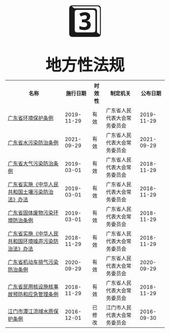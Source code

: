 <center><span style='font-size:100px;'>3️⃣</span></center>
<center><span style='font-size:50px;'><b>地方性法规</b></span></center>

<table>
    <tr>
        <th>名称</th>
        <th>施行日期</th>
        <th>时效性</th>
        <th>制定机关</th>
        <th>公布日期</th>
    </tr>
    <tr>
        <td><a href="\part3\广东省环境保护条例.html">广东省环境保护条例</a></td>
        <td>2019-11-29</td>
        <td>有效</td>
        <td>广东省人民代表大会常务委员会</td>
        <td>2019-11-29</td>
    </tr>
    <tr>
        <td><a href="\part3\广东省水污染防治条例.html">广东省水污染防治条例</a></td>
        <td>2021-09-29</td>
        <td>有效</td>
        <td>广东省人民代表大会常务委员会</td>
        <td>2021-09-29</td>
    </tr>
    <tr>
        <td><a href="\part3\广东省大气污染防治条例.html">广东省大气污染防治条例</a></td>
        <td>2019-03-01</td>
        <td>有效</td>
        <td>广东省人民代表大会常务委员会</td>
        <td>2018-11-29</td>
    </tr>
    <tr>
        <td><a href="\part3\广东省实施《中华人民共和国土壤污染防治法》办法.html">广东省实施《中华人民共和国土壤污染防治法》办法</a></td>
        <td>2019-03-01</td>
        <td>有效</td>
        <td>广东省人民代表大会常务委员会</td>
        <td>2018-11-29</td>
    </tr>
    <tr>
        <td><a href="\part3\广东省固体废物污染环境防治条例.html">广东省固体废物污染环境防治条例</a></td>
        <td>2019-03-01</td>
        <td>有效</td>
        <td>广东省人民代表大会常务委员会</td>
        <td>2018-11-29</td>
    </tr>
    <tr>
        <td><a href="\part3\广东省实施《中华人民共和国环境噪声污染防治法》办法.html">广东省实施《中华人民共和国环境噪声污染防治法》办法</a></td>
        <td>2018-11-29</td>
        <td>有效</td>
        <td>广东省人民代表大会常务委员会</td>
        <td>2018-11-29</td>
    </tr>
    <tr>
        <td><a href="\part3\广东省机动车排气污染防治条例.html">广东省机动车排气污染防治条例</a></td>
        <td>2020-09-29</td>
        <td>有效</td>
        <td>广东省人民代表大会常务委员会</td>
        <td>2020-09-29</td>
    </tr>
    <tr>
        <td><a href="\part3\广东省民用核设施核事故预防和应急管理条例.html">广东省民用核设施核事故预防和应急管理条例</a></td>
        <td>2018-11-29</td>
        <td>有效</td>
        <td>广东省人民代表大会常务委员会</td>
        <td>2018-11-29</td>
    </tr>
    <tr>
        <td><a href="\part3\江门市潭江流域水质保护条例.html">江门市潭江流域水质保护条例</a></td>
        <td>2016-12-01</td>
        <td>已修改</td>
        <td>江门市人民代表大会常务委员会</td>
        <td>2016-09-30</td>
    </tr>
</table>